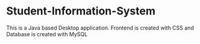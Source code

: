# Student-Information-System

This is a Java based Desktop application. Frontend is created with CSS and Database is created with MySQL
